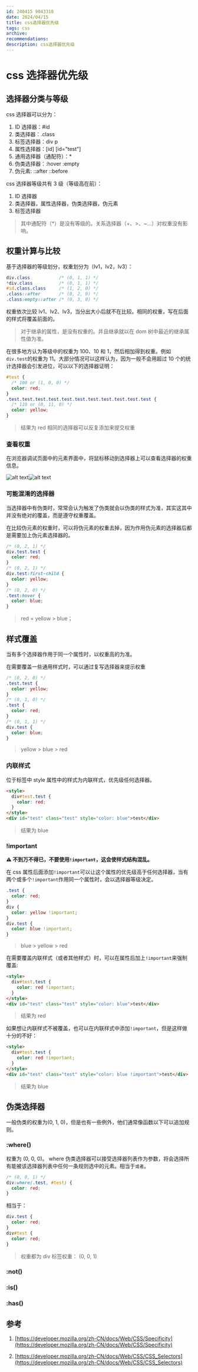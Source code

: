 ```yaml
---
id: 240415 9043318
date: 2024/04/15
title: css选择器优先级
tags: css
archive:
recommendations:
description: css选择器优先级
---
```


# css 选择器优先级

## 选择器分类与等级

css 选择器可以分为：

1. ID 选择器：#id
1. 类选择器：.class
1. 标签选择器：div p
1. 属性选择器：[id] [id="test"]
1. 通用选择器（通配符）：\*
1. 伪类选择器：:hover :empty
1. 伪元素: ::after ::before

css 选择器等级共有 3 级（等级高在前）：

1. ID 选择器
1. 类选择器，属性选择器，伪类选择器，伪元素
1. 标签选择器

> 其中通配符（\*）是没有等级的。关系选择器（+、>、~...）对权重没有影响。

## 权重计算与比较

基于选择器的等级划分，权重划分为（lv1，lv2，lv3）：

```css
div.class			/* (0, 1, 1) */
*div.class			/* (0, 1, 1) */
#id.class.class 	/* (1, 2, 0) */
.class::after		/* (0, 2, 0) */
.class:empty::after	/* (0, 3, 0) */
```

权重依次比较 lv1、lv2、lv3，当分出大小后就不在比较。相同的权重，写在后面的样式将覆盖前面的。

> 对于继承的属性，是没有权重的。并且继承就以在 dom 树中最近的继承属性值为准。

在很多地方认为等级中的权重为 100、10 和 1，然后相加得到权重。例如`div.test`的权重为 11。大部分情况可以这样认为，因为一般不会用超过 10 个的统计选择器会引发进位，可以以下的选择器证明：

```css
#test {
  /* 100 or (1, 0, 0) */
  color: red;
}
.test.test.test.test.test.test.test.test.test.test.test {
  /* 110 or (0, 11, 0) */
  color: yellow;
}
```

> 结果为 red 相同的选择器可以反复添加来提交权重

### 查看权重

在浏览器调试页面中的元素界面中，将鼠标移动到选择器上可以查看选择器的权重信息。

![alt text](assets/@CssSpecificity/image-1.png)![alt text](assets/@CssSpecificity/image.png)

### 可能混淆的选择器

当选择器中有伪类时，常常会认为触发了伪类就会以伪类的样式为准，其实这其中并没有绝对的覆盖，而是遵守权重覆盖。

在比较伪元素的权重时，可以将伪元素的权重去掉，因为作用伪元素的选择器后都是需要加上伪元素选择器的。

```css
/* (0, 2, 1) */
div.test.test {
  color: red;
}
/* (0, 2, 1) */
div.test:first-child {
  color: yellow;
}
/* (0, 2, 0) */
.test:hover {
  color: blue;
}
```

> red = yellow > blue；

## 样式覆盖

当有多个选择器作用于同一个属性时，以权重高的为准。

在需要覆盖一些通用样式时，可以通过复写选择器来提示权重

```css
/* (0, 2, 0) */
.test.test {
  color: yellow;
}
/* (0, 1, 0) */
.test {
  color: red;
}
/* (0, 1, 1) */
div.test {
  color: blue;
}
```

> yellow > blue > red

### 内联样式

位于标签中 style 属性中的样式为内联样式，优先级任何选择器。

```html
<style>
  div#test.test {
    color: red;
  }
</style>
<div id="test" class="test" style="color: blue">test</div>
```

> 结果为 blue

### !important

**⚠ 不到万不得已，不要使用`!important`，这会使样式结构混乱。**

在 css 属性后面添加`!important`可以让这个属性的优先级高于任何选择器，当有两个或多个`!important`作用同一个属性时，会以选择器等级决定。

```css
.test {
  color: red;
}
div {
  color: yellow !important;
}
div.test {
  color: blue !important;
}
```

> blue > yellow > red

在需要覆盖内联样式（或者其他样式）时，可以在属性后加上`!important`来强制覆盖:

```html
<style>
  div#test.test {
    color: red !important;
  }
</style>
<div id="test" class="test" style="color: blue">test</div>
```

> 结果为 red

如果想让内联样式不被覆盖，也可以在内联样式中添加`!important`，但是这样做十分的不好：

```html
<style>
  div#test.test {
    color: red !important;
  }
</style>
<div id="test" class="test" style="color: blue !important">test</div>
```

> 结果为 blue

## 伪类选择器

一般伪类的权重为(0, 1, 0)，但是也有一些例外，他们通常像函数以下可以追加规则。

### :where()

权重为 (0, 0, 0)。 where 伪类选择器可以接受选择器列表作为参数，将会选择所有能被该选择器列表中任何一条规则选中的元素。相当于`或者`。

```css
/* (0, 0, 1) */
div:where(.test, #test) {
  color: red;
}
```

相当于：

```css
div.test {
  color: red;
}
div#test {
  color: red;
}
```

> 权重都为 div 标签权重： (0, 0, 1)

### :not()

### :is()

### :has()

## 参考

1. [https://developer.mozilla.org/zh-CN/docs/Web/CSS/Specificity](https://developer.mozilla.org/zh-CN/docs/Web/CSS/Specificity)

1. [https://developer.mozilla.org/zh-CN/docs/Web/CSS/CSS_Selectors](https://developer.mozilla.org/zh-CN/docs/Web/CSS/CSS_Selectors)
